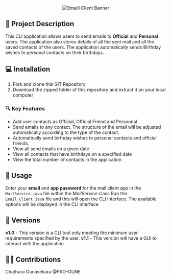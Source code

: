 <p align="center">
  <img src="https://github.com/PRO-GUNE/Email-Client/blob/66ee154e2ac4196e5f3fdf9decc55e7899a72026/%F0%9F%93%A7Email_Client.png" alt="Emaill Client Banner"/>
</p>

## 🧐 Project Description
This CLI application allows users to send emails to **Official** and **Personal** users. The application also stores details of all the sent mail and all the saved contacts of the users. The application automatically sends Birthday wishes to personal contacts on their birthdays.

## 💻 Installation
1. Fork and clone this GIT Repository
2. Download the zipped folder of this repository and extract it on your local computer

### 🔍 Key Features
- Add user contacts as Official, Official Friend and Personnal
- Send emails to any contact. The structure of the email will be adjusted automatically according to the type of the contact.
- Automatically send birthday wishes to personal contacts and official friends.
- View all send emails on a given date
- View all contacts that have birthdays on a specified date
- View the total number of contacts in the application

## 📑 Usage
Enter your **email** and **app password** for the mail client app in the `MailService.java` file within the *MailService* class
Run the `Email_Client.java` file and this will open the CLI interface. The available options will be displayed in the CLI interface

## 🧪 Versions
**v1.0** - This version is a CLI tool only meeting the minimum user requirements specified by the user.
**v1.1** - This version will have a GUI to interact with the application

## 👨‍💻 Contributions
Chathura Gunasekara @PRO-GUNE

